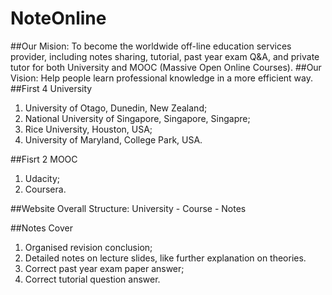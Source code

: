 NoteOnline
==========
##Our Mision:
To become the worldwide off-line education services provider, including notes sharing, tutorial, past year exam Q&A, and private tutor for both University and MOOC (Massive Open Online Courses).
##Our Vision:
Help people learn professional knowledge in a more efficient way.
##First 4 University
1. University of Otago, Dunedin, New Zealand;
2. National University of Singapore, Singapore, Singapre;
3. Rice University, Houston, USA;
4. University of Maryland, College Park, USA.

##Fisrt 2 MOOC
1. Udacity;
2. Coursera.

##Website Overall Structure:
University - Course - Notes

##Notes Cover
1. Organised revision conclusion;
2. Detailed notes on lecture slides, like further explanation on theories. 
3. Correct past year exam paper answer;
4. Correct tutorial question answer.